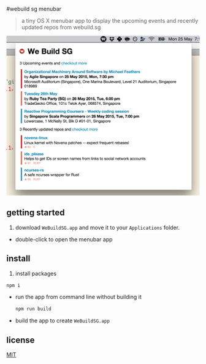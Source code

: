 #webuild sg menubar

> a tiny OS X menubar app to display the upcoming events and recently updated repos from webuild.sg

![](example.png)

## getting started

1. download `WeBuildSG.app` and move it to your `Applications` folder.
- double-click to open the menubar app

## install

1. install packages

  ```sh
  npm i
  ```
- run the app from command line without building it

  ```sh
  npm run build
  ```
- build the app to create `WeBuildSG.app`

## license

[MIT](/LICENSE)
